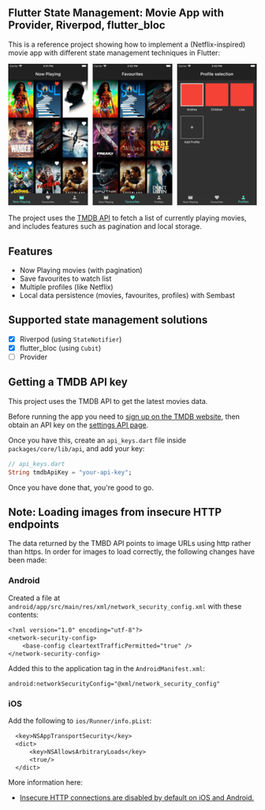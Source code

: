 ## Flutter State Management: Movie App with Provider, Riverpod, flutter_bloc 

This is a reference project showing how to implement a (Netflix-inspired) movie app with different state management techniques in Flutter:

![Movie app preview](media/app-screenshots.png)

The project uses the [TMDB API](https://www.themoviedb.org/documentation/api) to fetch a list of currently playing movies, and includes features such as pagination and local storage.

## Features

- Now Playing movies (with pagination)
- Save favourites to watch list
- Multiple profiles (like Netflix)
- Local data persistence (movies, favourites, profiles) with Sembast

## Supported state management solutions

- [x] Riverpod (using `StateNotifier`)
- [x] flutter_bloc (using `Cubit`)
- [ ] Provider

## Getting a TMDB API key

This project uses the TMDB API to get the latest movies data.

Before running the app you need to [sign up on the TMDB website](https://www.themoviedb.org/signup), then obtain an API key on the [settings API page](https://www.themoviedb.org/settings/api).

Once you have this, create an `api_keys.dart` file inside `packages/core/lib/api`, and add your key:

```dart
// api_keys.dart
String tmdbApiKey = "your-api-key";
```

Once you have done that, you're good to go.

## Note: Loading images from insecure HTTP endpoints

The data returned by the TMBD API points to image URLs using http rather than https. In order for images to load correctly, the following changes have been made:

### Android

Created a file at `android/app/src/main/res/xml/network_security_config.xml` with these contents:

```
<?xml version="1.0" encoding="utf-8"?>
<network-security-config>
    <base-config cleartextTrafficPermitted="true" />
</network-security-config>
```

Added this to the application tag in the `AndroidManifest.xml`:

```
android:networkSecurityConfig="@xml/network_security_config"
```

### iOS

Add the following to `ios/Runner/info.pList`:

```
  <key>NSAppTransportSecurity</key>
  <dict>
      <key>NSAllowsArbitraryLoads</key>
      <true/>
  </dict>
```

More information here:

- [Insecure HTTP connections are disabled by default on iOS and Android.](https://flutter.dev/docs/release/breaking-changes/network-policy-ios-android)
